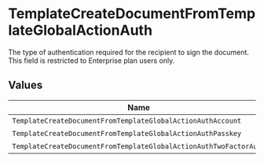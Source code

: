 # TemplateCreateDocumentFromTemplateGlobalActionAuth

The type of authentication required for the recipient to sign the document. This field is restricted to Enterprise plan users only.


## Values

| Name                                                              | Value                                                             |
| ----------------------------------------------------------------- | ----------------------------------------------------------------- |
| `TemplateCreateDocumentFromTemplateGlobalActionAuthAccount`       | ACCOUNT                                                           |
| `TemplateCreateDocumentFromTemplateGlobalActionAuthPasskey`       | PASSKEY                                                           |
| `TemplateCreateDocumentFromTemplateGlobalActionAuthTwoFactorAuth` | TWO_FACTOR_AUTH                                                   |